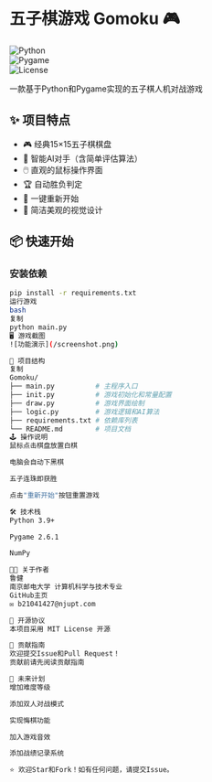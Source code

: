 # 五子棋游戏 Gomoku 🎮  

![Python](https://img.shields.io/badge/Python-3.9+-blue.svg)  
![Pygame](https://img.shields.io/badge/Pygame-2.6.1-green.svg)  
![License](https://img.shields.io/badge/License-MIT-yellow.svg)  

一款基于Python和Pygame实现的五子棋人机对战游戏  

## ✨ 项目特点  

- 🎮 经典15×15五子棋棋盘  
- 🤖 智能AI对手（含简单评估算法）  
- 🖱️ 直观的鼠标操作界面  
- 🏆 自动胜负判定  
- 🔄 一键重新开始  
- 🎨 简洁美观的视觉设计  

## 📦 快速开始  

### 安装依赖  
```bash
pip install -r requirements.txt
运行游戏
bash
复制
python main.py
🖥️ 游戏截图
![功能演示](/screenshot.png)

📂 项目结构
复制
Gomoku/
├── main.py          # 主程序入口
├── init.py          # 游戏初始化和常量配置
├── draw.py          # 游戏界面绘制
├── logic.py         # 游戏逻辑和AI算法
├── requirements.txt # 依赖库列表
└── README.md        # 项目文档
🕹️ 操作说明
鼠标点击棋盘放置白棋

电脑会自动下黑棋

五子连珠即获胜

点击"重新开始"按钮重置游戏

🛠️ 技术栈
Python 3.9+

Pygame 2.6.1

NumPy

👨‍💻 关于作者
鲁健
南京邮电大学 计算机科学与技术专业
GitHub主页
✉️ b21041427@njupt.com

📜 开源协议
本项目采用 MIT License 开源

🤝 贡献指南
欢迎提交Issue和Pull Request！
贡献前请先阅读贡献指南

🚀 未来计划
增加难度等级

添加双人对战模式

实现悔棋功能

加入游戏音效

添加战绩记录系统

⭐ 欢迎Star和Fork！如有任何问题，请提交Issue。
